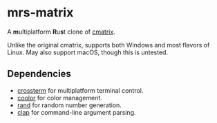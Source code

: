 # mrs-matrix

A **m**ultiplatform **R**u**s**t clone of [cmatrix](https://github.com/abishekvashok/cmatrix).

Unlike the original cmatrix, supports both Windows and most flavors of Linux. May also support macOS, though this is untested.

## Dependencies

- [crossterm](https://github.com/crossterm-rs/crossterm) for multiplatform terminal control.
- [coolor](https://github.com/Canop/coolor) for color management.
- [rand](https://github.com/rust-random/rand) for random number generation.
- [clap](https://github.com/clap-rs/clap) for command-line argument parsing.